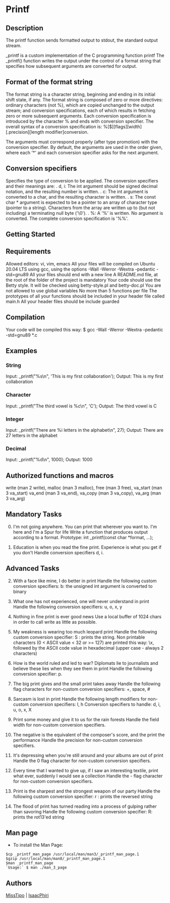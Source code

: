 # Printf

## Description

The printf function sends formatted output to stdout, the standard output stream.

_printf is a custom implementation of the C programming function printf
The _printf() function writes the output under the control of a format string that specifies how subsequent arguments are converted for output.

## Format of the format string

The format string is a character string, beginning and ending in its initial shift state, if any.
The format string is composed of zero or more directives: ordinary characters (not %), which are copied unchanged to the output stream;
and conversion specifications, each of which results in fetching zero or more subsequent arguments.
Each conversion specification is introduced by the character % and ends with conversion specifier.
The overall syntax of a conversion specification is: %[$][flags][width][.precision][length modifier]conversion.

The arguments must correspond properly (after type promotion) with the conversion specifier.
By default, the arguments are used in the order given, where each '*' and each conversion specifier asks for the next argument.


## Conversion specifiers

Specifies the type of conversion to be applied. The conversion specifiers and their meanings are:
   . d, i: The int argument should be signed decimal notation, and the resulting number is written.
   . c: The int argument is converted to a char, and the resulting character is written.
   . s: The const char * argument is expected to be a pointer to an array of character type (pointer to a string).
     Characters from the array are written up to (but not including) a terminating null byte ('\0').
   . %: A '%' is written. No argument is converted. The complete conversion specification is '%%'.


## Getting Started

## Requirements

Allowed editors: vi, vim, emacs
All your files will be compiled on Ubuntu 20.04 LTS using gcc, using the options -Wall -Werror -Wextra -pedantic -std=gnu89
All your files should end with a new line
A README.md file, at the root of the folder of the project is mandatory
Your code should use the Betty style. It will be checked using betty-style.pl and betty-doc.pl
You are not allowed to use global variables
No more than 5 functions per file
The prototypes of all your functions should be included in your header file called main.h
All your header files should be include guarded


## Compilation

Your code will be compiled this way: $ gcc -Wall -Werror -Wextra -pedantic -std=gnu89 *.c


## Examples

### String
Input: _printf("%s\n", 'This is my first collaboration');
Output: This is my first collaboration

### Character
Input: _printf("The third vowel is  %c\n", 'C');
Output: The third vowel is C

### Integer
Input: _printf("There are %i letters in the alphabet\n", 27);
Output: There are 27 letters in the alphabet

### Decimal
Input: _printf("%d\n", 1000);
Output: 1000


## Authorized functions and macros
write (man 2 write), malloc (man 3 malloc), free (man 3 free), va_start (man 3 va_start)
va_end (man 3 va_end), va_copy (man 3 va_copy), va_arg (man 3 va_arg)


## Mandatory Tasks

0. I'm not going anywhere. You can print that wherever you want to. I'm here and I'm a Spur for life
Write a function that produces output according to a format.
Prototype: int _printf(const char *format, ...);

1. Education is when you read the fine print. Experience is what you get if you don't
Handle conversion specifiers d, i.

## Advanced Tasks

2. With a face like mine, I do better in print
Handle the following custom conversion specifiers:
b: the unsigned int argument is converted to binary

3. What one has not experienced, one will never understand in print
Handle the following conversion specifiers: u, o, x, y

4. Nothing in fine print is ever good news
Use a local buffer of 1024 chars in order to call write as little as possible.

5. My weakness is wearing too much leopard print
Handle the following custom conversion specifier:
S : prints the string.
Non printable characters (0 < ASCII value < 32 or >= 127) are printed this way: \x,
followed by the ASCII code value in hexadecimal (upper case - always 2 characters)

6. How is the world ruled and led to war? Diplomats lie to journalists and believe these lies when they see them in print
Handle the following conversion specifier: p.

7. The big print gives and the small print takes away
Handle the following flag characters for non-custom conversion specifiers: +, space, #

8. Sarcasm is lost in print
Handle the following length modifiers for non-custom conversion specifiers: l, h
Conversion specifiers to handle: d, i, u, o, x, X

9. Print some money and give it to us for the rain forests
Handle the field width for non-custom conversion specifiers.

10. The negative is the equivalent of the composer's score, and the print the performance
Handle the precision for non-custom conversion specifiers.

11. It's depressing when you're still around and your albums are out of print
Handle the 0 flag character for non-custom conversion specifiers.

12. Every time that I wanted to give up, if I saw an interesting textile, print what ever, suddenly I would see a collection
Handle the - flag character for non-custom conversion specifiers.

13. Print is the sharpest and the strongest weapon of our party
Handle the following custom conversion specifier:
r : prints the reversed string

14. The flood of print has turned reading into a process of gulping rather than savoring
Handle the following custom conversion specifier:
R: prints the rot13'ed string

## Man page
- To install the Man Page:
```
$cp _printf_man_page /usr/local/man/man3/_printf_man_page.1
$gzip /usr/local/man/man8/_printf_man_page.1
$man _printf_man_page
`Usage:` $ man ./man_3_page
```

## Authors
[MissTipo](https://github.com/MissTipo) | [IsaacPhiri](https://github.com/IsaacPhiri)
